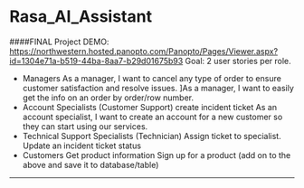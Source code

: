 # Rasa_AI_Assistant

####FINAL Project DEMO: https://northwestern.hosted.panopto.com/Panopto/Pages/Viewer.aspx?id=1304e71a-b519-44ba-8aa7-b29d01675b93 
Goal: 2 user stories per role. 
- Managers
As a manager, I want to cancel any type of order to ensure customer satisfaction and resolve issues.
]As a manager, I want to easily get the info on an order by order/row number.
- Account Specialists (Customer Support)
create incident ticket 
As an account specialist, I want to create an account for a new customer so they can start using our services.
- Technical Support Specialists (Technician)
Assign ticket to specialist.
Update an incident ticket status
- Customers
Get product information
Sign up for a product (add on to the above and save it to database/table)

--------------------------
